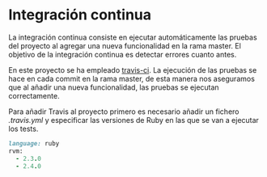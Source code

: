 # Integración continua
La integración continua consiste en ejecutar automáticamente las pruebas del proyecto al agregar una nueva funcionalidad en la rama master. El objetivo de la integración continua es detectar errores cuanto antes.

En este proyecto se ha empleado [travis-ci](https://travis-ci.org "Travis Homepage"). La ejecución de las pruebas se hace en cada commit en la rama master, de esta manera nos aseguramos que al añadir una nueva funcionalidad, las pruebas se ejecutan correctamente.

Para añadir Travis al proyecto primero es necesario añadir un fichero *.travis.yml* y especificar las versiones de Ruby en las que se van a ejecutar los tests.

```ruby
language: ruby
rvm:
  - 2.3.0
  - 2.4.0
```